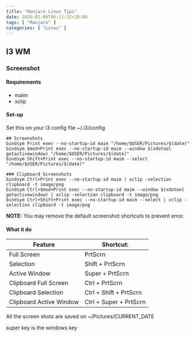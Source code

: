 ```yaml
---
title: "Manjaro Linux Tips"
date: 2020-02-06T06:11:32+10:00
tags: [ "Manjaro" ]
categories: [ "Linux" ]
---
```


## I3 WM

### Screenshot
#### Requirements
+ maim
+ xclip

#### Set-up
Set this on your i3 config file ~/.i3/config

```file
## Screenshots
bindsym Print exec --no-startup-id maim "/home/$USER/Pictures/$(date)"
bindsym $mod+Print exec --no-startup-id maim --window $(xdotool getactivewindow) "/home/$USER/Pictures/$(date)"
bindsym Shift+Print exec --no-startup-id maim --select "/home/$USER/Pictures/$(date)"

### Clipboard Screenshots
bindsym Ctrl+Print exec --no-startup-id maim | xclip -selection clipboard -t image/png
bindsym Ctrl+$mod+Print exec --no-startup-id maim --window $(xdotool getactivewindow) | xclip -selection clipboard -t image/png
bindsym Ctrl+Shift+Print exec --no-startup-id maim --select | xclip -selection clipboard -t image/png
```

**NOTE:** You may remove the default screenshot shortcuts to prevent error.

#### What it do
|        Feature	|       Shortcut:      |
|-----------------------|----------------------|
| Full Screen           |	PrtScrn        |
|Selection              |  Shift + PrtScrn     |
|     Active Window	|  Super + PrtScrn     |
| Clipboard Full Screen	|   Ctrl + PrtScrn     |
|  Clipboard Selection	|Ctrl + Shift + PrtScrn|
|Clipboard Active Window|Ctrl + Super + PrtScrn|

All the screen shots are saved on ~/Pictures/CURRENT_DATE

super key is the windows key

